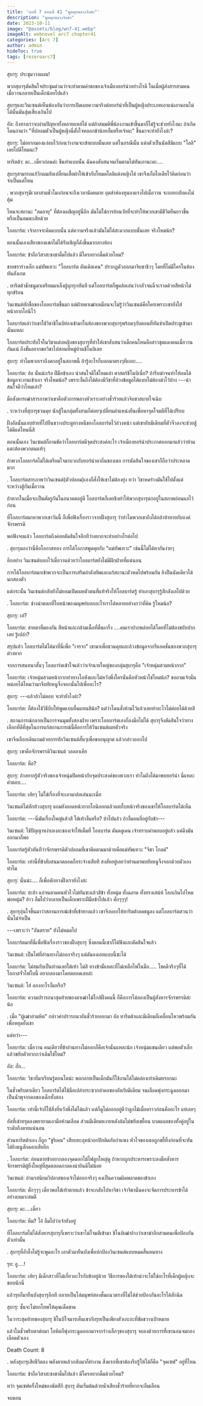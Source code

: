 ```yaml
---
title: 'บทที่ 7 ตอนที่ 41 "พูดคุยพลางจิบชา"'
description: "พูดคุยพลางจิบชา"
date: 2023-10-11
image: "@assets/blog/wn7-41.webp"
imageAlt: webnovel arc7 chapter41
categories: [Arc 7]
author: admin
hideToc: true
tags: [rezeroarc7]
---
```

สุบารุ: ประชุมวางแผน!

พวกสุบารุตัดสินใจประชุมด่วนว่าจะทำตามคำขอของเจ้าเมืองยอร์น่าอย่างไรดี ในเมื่อผู้ส่งสารสามคนเมื่อวานกลายเป็นเด็กน้อยไปแล้ว

สุบารุและวินเซนต์เห็นพ้องกันว่าการเปิดเผยความจริงต่อยอร์น่าที่เป็นผู้หญิงประเภทเอาแน่เอานอนไม่ได้นั้นมันสุ่มเสี่ยงเกินไป

อัล: ถึงทางเราจะผ่านปัญหาทั้งหลายแหล่ได้ แต่ถ้าสมมติพี่น้องงานเข้าขึ้นมาก็ไม่รู้จะช่วยยังไงนะ ถ้าเกิดโดนถามว่า "ที่ปลอมตัวเป็นผู้หญิงนี่ตั้งใจหลอกข้าน้อยงั้นหรือเจ้าคะ" ขึ้นมาจะทำยังไงล่ะ?

สุบารุ: ไม่อยากมองแง่ลบไว้ก่อนว่างานจะเข้าแบบนั้นเลย แต่ในกรณีนั้น แต่งตัวเป็นนัตสึมิแบบ "โลลิ" เลยไปดีไหมนะ?

ทาริตต้า: ดะ...เดี๋ยวก่อนค่ะ ขืนทำแบบนั้น ฉันคงสับสนจนเริ่มตามไม่ทันเอานะคะ....

สุบารุสามารถแก้วิกผมกับเปลี่ยนเสื้อผ้าให้เข้ากับโหมดโลลิแต่งหญิงได้ เขาจึงเก็บไอเดียไว้คิดก่อนว่าจำเป็นแค่ไหน

.
พวกสุบารุมีเวลาสามชั่วโมงก่อนจะถึงเวลานัดหมาย อุตส่าห์ลงทุนลงแรงไปเมื่อวาน จะถอยกลับคงไม่คุ้ม

ไหนจะสถานะ "ลดอายุ" ที่ต้องเผชิญอยู่นี่อีก มันไม่ใช่การย้อนวัยที่จะทำให้พวกเขามีชีวิตยืนยาวขึ้นหรือเป็นอมตะเสียด้วย

โอลบาร์ต: เจ้าอาจจะคิดแบบนั้น แต่ความจริงแล้วมันไม่ได้สะดวกแบบนั้นเลย จริงไหมน้อ?

ตอนนั้นเองเสียงของแขกไม่ได้รับเชิญก็ดังขึ้นมากลางห้อง

โอลบาร์ต: ข้าถือวิสาสะชงชาดื่มไปแล้ว มีใครอยากดื่มด้วยไหม?

ชายชราร่างเล็ก แม่ทัพเทวะ "โอลบาร์ต ดันเคิลเคน" ปรากฏตัวออกมาจิบชาชิวๆ โดยที่ไม่มีใครในห้องทันสังเกต

.
ทาริตต้าชักธนูมาเตรียมมาเล็งผู้บุกรุกทันที แต่โอลบาร์ตก็พูดล้อเล่นว่ากลัวจนฉี่จะราดด้วยสีหน้าไม่ทุกข์ร้อน

วินเซนต์ทักชื่อของโอลบาร์ตขึ้นมา แต่ฝ่ายตาเฒ่าเหมือนจะไม่รู้ว่าวินเซนต์คือใครเพราะเขายังใส่หน้ากากโอนิไว้

โอลบาร์ตเล่าว่าเขาใช้วิชาชิโนบิย่องเข้ามาในห้องของพวกสุบารุพร้อมๆกับตอนที่ทันซ่าเปิดประตูเข้ามานั่นแหละ

โอลบาร์ตประทับใจในวิชาแต่งหญิงของสุบารุที่ทำให้เขาสับสนว่าเด็กคนไหนคือสาวชุดแดงคนเมื่อวานกันแน่ ถึงขั้นอยากขอวิชาไปสอนที่หมู่บ้านชิโนบิเลย

สุบารุ: ทำไมพวกเราถึงตกอยู่ในสภาพนี้ ถ้ารู้อะไรก็บอกมาตรงๆทีเถอะ....

โอลบาร์ต: อ้อ นั่นน่ะเร้อ ฝีมือข้าเอง น่าสนใจดีใช่ไหมเล่า ศาสตร์ชิโนบิเนี่ย? ถ้ารีบฆ่าจนทำให้อดได้ข้อมูลจะงานเข้าเอา จริงไหมน้อ? เพราะงั้นถึงได้ต้องมีวิชาที่ล้วงข้อมูลได้แบบไม่ต้องฆ่าไว้บ้าง ---น่าสนใจดีว่าไหมเล่า?

มือสังหารเฒ่าสารภาพว่าเขาคือตัวการพลางหัวเราะอย่างชั่วร้ายแล้วจิบชาสบายใจเฉิบ

.
ระหว่างที่สุบารุชวนคุย นักสู้ในกลุ่มทั้งสามก็ค่อยๆเปลี่ยนตำแหน่งยืนเพื่อหาจุดโจมตีที่ได้เปรียบ

ฝั่งอัลนั้นแอบย้ายที่ไปยืนขวางประตูทางหนีของโอลบาร์ตไว้ล่วงหน้า แต่เขากับมีเดียมที่ตัวจิ๋วลงจะช่วยสู้ได้ดีแค่ไหนนี่สิ

ตอนนั้นเอง วินเซนต์ก็ถามขัดว่าโอลบาร์ตมีจุดประสงค์อะไร เจ้าเมืองยอร์น่าประกาศออกมาแล้วว่าห้ามแตะต้องพวกตนแท้ๆ

ถ้าพวกโอลบาร์ตไม่ได้เตรียมใจมาบวกกับยอร์น่าคาถิ่นของเธอ การตัดสินใจของเขาก็ถือว่าประหลาดมาก

.
โอลบาร์ตสารภาพว่าวินเซนต์(ตัวปลอม)เองก็สั่งให้เขาไม่ต้องยุ่ง ทว่า วิชาหดร่างมันใช้ไปตั้งแต่ระหว่างสู้กันเมื่อวาน

ถ้าหากในเมื่อจะเป็นศัตรูกันในอนาคตอยู่ดี โอลบาร์ตก็เลยชิงทำให้พวกสุบารุตกอยู่ในสภาพอ่อนแอไว้ก่อน

ที่โอลบาร์ตมาหาพวกเขาวันนี้ ก็เพื่อฟังเรื่องราวจากฝั่งสุบารุ ว่าทำไมพวกเขาถึงได้กล้าท้าทายกับองค์จักรพรรดิ

พอฟังจบแล้ว โอลบาร์ตถึงค่อยตัดสินใจอีกทีว่าอยากจะทำอย่างไรต่อไป

.
สุบารุมองว่านี่คือโอกาสทอง การได้โอกาสพูดคุยกับ "แม่ทัพเทวะ" เช่นนี้ไม่ได้หากันง่ายๆ

อีกอย่าง วินเซนต์บอกไว้เมื่อวานด้วยว่าโอลบาร์ตยังไม่มีฝักฝ่ายที่แน่นอน

การได้โอลบาร์ตมาเข้าพวกจะเป็นการเสริมกำลังทัพและแก้สถานะตัวหดไปพร้อมกัน ยิงปืนนัดเดียวได้นกสองตัว

แต่กระนั้น วินเซนต์กลับยังไม่ยอมเปิดเผยตัวตนที่แท้จริงให้โอลบาร์ตรู้ ทำเอาสุบารุรู้สึกลังเลไปด้วย

.
โอลบาร์ต: ช่างน่าตลกที่ใบหน้าของมนุษย์บอกอะไรเราได้หลายอย่างกว่าที่คิด รู้ไหมน้อ?

สุบารุ: เอ๋?

โอลบาร์ต: สายตาที่มองกัน สีหน้าและกล้ามเนื้อที่ตื่นเกร็ง ....คนเราปากพล่อยได้โดยที่ไม่ต้องขยับปากเลย รู้เปล่า?

สรุปแล้ว โอลบาร์ตไม่ได้มาที่นี่เพื่อ "เจรจา" เขามาเพื่อชวนคุยและล้วงข้อมูลจากรีแอคชั่นของพวกสุบารุต่างหาก

จากการสนทนาสั้นๆ โอลบาร์ตเข้าใจแล้วว่าเจ้านายใหญ่ของกลุ่มสุบารุคือ "เจ้าหนุ่มสวมหน้ากาก"

โอลบาร์ต: เจ้าหนุ่มสวมหน้ากากท่าทางโอหังและไม่หวังพึ่งใครนั่นคือหัวหน้าใช่ไหมน้อ? ขอถามเจ้านั่นหน่อยได้ไหมว่ามาจีบยัยหนูจิ้งจอกนั่นไปเพื่ออะไร?

สุบารุ: ---แล้วถ้าไม่ตอบ จะทำยังไงล่ะ?

โอลบาร์ต: ก็ต้องใช้วิธีบีบให้พูดแบบอื่นแทนสิน้อ? แต่ว่าโดนสั่งห้ามไว้แล้วเลยทำอะไรไม่ค่อยได้ด้วยสิ

.
สถานการณ์กลายเป็นการจนมุมทั้งสองฝ่าย เพราะโอลบาร์ตเองก็ลงมือไม่ได้ สุบารุจึงตัดสินใจว่าทางเลือกที่ดีที่สุดในการแก้สถานการณ์นี้คือการให้วินเซนต์เผยตัวจริง

เขาจึงเลือกเดินเกมด้วยการทักวินเซนต์สั้นๆเพื่อขออนุญาต แล้วกล่าวออกไป

สุบารุ: เขาคือจักรพรรดิวินเซนต์ วอลลาเคีย

โอลบาร์ต: หือ?

สุบารุ: ถ้าอยากรู้ตัวจริงของเจ้าหนุ่มปิดหน้ากับจุดประสงค์ของพวกเรา ทำไมถึงได้มาพบยอร์น่า นี่แหละคำตอบ....

โอลบาร์ต: เฮ้ยๆ ไม่ใช่เรื่องที่จะเอามาล้อเล่นนะเนี่ย

วินเซนต์ไม่ทักท้วงสุบารุ แถมยังถอดหน้ากากโอนิออกแล้วเผยใบหน้าจริงของเขาให้โอลบาร์ตได้เห็น

โอลบาร์ต: ---นี่มันเรื่องใหญ่แล้วสิ ใต้เท้างั้นหรือ? บ้าไปแล้ว ถ้างั้นคนที่อยู่กับข้า---

วินเซนต์: ใช้ปัญญาหงำเหงอะของเจ้าให้เต็มที่ โอลบาร์ต ดันคลูเคน เจ้าทราบคำตอบอยู่แล้ว แค่ดึงมันออกมาก็พอ

โอลบาร์ตรู้ตัวทันทีว่าจักรพรรดิตัวปลอมที่เขาติดตามมาด้วยคือแม่ทัพเทวะ "จิชา โกลด์"

โอลบาร์ต: เท่านี้ที่ข้าสับสนมาตลอดก็กระจ่างเสียที สงสัยอยู่เลยว่าท่านมาพบยัยหนูจิ้งจอกด้วยตัวเองทำไม

สุบารุ: นั่นน่ะ.... ก็เพื่อดักทางฝั่งเรายังไงล่ะ

โอลบาร์ต: ฮะฮ้า แก่จนตามคนหัวไวไม่ทันซะแล้วสิข้า ทั้งหนุ่ม ทั้งฉลาด ทั้งทรงเสน่ห์ โลภเกินไปไหมพ่อหนุ่ม? อ้าว ลืมไปว่ากลายเป็นเด็กเพราะฝีมือข้าไปแล้ว คั่กๆๆๆ!

.
สุบารุอุ่นใจขึ้นมาว่าสถานการณ์เข้าที่เข้าทางแล้ว เขาจึงบอกให้ทาริตต้าลดธนูลง แต่โอลบาร์ตสวนว่านั่นไม่จำเป็น

---เพราะว่า "อันตราย" ยังไม่หมดไป

โอลบาร์ตมาที่นี่เพื่อฟังเรื่องราวของฝั่งสุบารุ ซึ่งตอนนี้เขาก็ได้ฟังและตัดสินใจแล้ว

วินเซนต์: เป็นไพ่ที่อ่านทางไม่ออกจริงๆ แต่ดันลงเอยแบบนี้ซะได้

โอลบาร์ต: ไม่สมกับเป็นท่านเลยใต้เท้า ไม่สิ ทางข้านั้แหละที่ไม่เหลือไพ่ในมือ..... โชคดีจริงๆที่ได้โอกาสจั่วไพ่ใบนี้ อยากลองมาโดยตลอดเลยล่ะ

วินเซนต์: โฮ่ ลองอะไรงั้นหรือ?

โอลบาร์ต: ความปรารถนาสุดท้ายของตาเฒ่าไม้ใกล้ฝั่งคนนี้ ก็คือการได้ลองเป็นผู้สังหารจักรพรรดิล่ะน้อ

.
เมื่อ "ผู้เฒ่าอำมหิต" กล่าวคำปรารถนาอันชั่วร้ายออกมา อัล ทาริตต้าและมีเดียมก็เคลื่อนไหวพร้อมกันเพื่อหยุดยั้งเขา

แต่ทว่า---

โอลบาร์ต: เมื่อวาน คนเดียวที่ข้าอ่านทางไม่ออกก็คือเจ้านั่นแหละน้อ เจ้าหนุ่มแขนเดียว แต่พอตัวเล็กแล้วขยับตัวยากกว่าเดิมใช่ไหม?

อัล: อั่ก...

โอลบาร์ต: วิชาที่มาเรียนรู้ตอนโตน่ะ พอกลายเป็นเด็กมันก็ใช้งานได้ไม่คล่องเท่าเดิมหรอกนะ

ในชั่วพริบตาเดียว โอลบาร์ตได้ใช้มือเปล่ากระซวกลำคอของอัลกับมีเดียม จนเลือดพุ่งกระฉูดออกมาเป็นน้ำพุจากคอของเด็กทั้งสอง

โอลบาร์ต: เท่านี้เจ้าก็ใช้สิ่งที่หวังพึ่งไม่ได้แล้ว แต่ก็ดูไม่ออกอยู่ดีว่าลูกไม้เมื่อคราวก่อนคืออะไร แย่เลยๆ

อัลที่เข่าทรุดลงพยายามเอามือห้ามเลือด ส่วนมีเดียมหงายหลังล้มไม่ขยับเขยื้อน บาดแผลของทั้งคู่อยู่ในระดับถึงตายแน่นอน

ส่วนทาริตต้าเอง ก็ถูก "ชูริเคน" เสียบทะลุหน้าอกปักติดกับกำแพง หัวใจของเธอถูกขยี้ทิ้งก่อนที่จะทันได้ยิงธนูสักดอกเสียอีก

.
โอลบาร์ต: ก่อนตายข้าอยากลองจุดดอกไม้ไฟลูกใหญ่ดู ถ้าหากถูกประหารเพราะลงมือสังหารจักรพรรดิผู้ยิ่งใหญ่ที่สุดตลอดกาลคงน่ายินดีไม่น้อย

วินเซนต์: อ่านรสนิยมวิปลาสของเจ้าไม่ออกจริงๆ คงเป็นความผิดพลาดของข้าเอง

โอลบาร์ต: คั่กๆๆๆ เดี๋ยวพอใต้เท้าตายแล้ว ข้าจะกลับไปหาจิชา เจ้าจิชานั่นคงจะจัดการประหารข้าได้อย่างเหมาะสมดี

สุบารุ: ดะ....เดี๋ยว

โอลบาร์ต: หืม? โอ้ ลืมไปว่าเจ้ายังอยู่

ที่โอลบาร์ตไม่ได้สังหารสุบารุก็เพราะว่าเขาไม่โจมตีเข้ามา ชิโนบิเฒ่าอ้างว่าเขาฆ่าอีกสามคนเพื่อป้องกันตัวเท่านั้น

.
สุบารุที่อ้ำอึ้งไม่รู้จะพูดอะไร เอาตัวมายืนบังเพื่อปกป้องวินเซนต์แบบหมดสิ้นหนทาง

รุย: อู....!

โอลบาร์ต: เฮ้ยๆ มีเด็กสาวที่ไม่เกี่ยวอะไรกับข้าอยู่ด้วย วิธีการของใต้เท้าน่าจะไม่ใช่อะไรที่เด็กผู้หญิงจะชอบนักนี่

แล้วรุยก็มายืนบังสุบารุอีกที กลายเป็นโล่มนุษย์สองชั้นแนวตรงที่ไม่ได้ช่วยป้องกันอะไรได้สักนิด

สุบารุ: ชั้นจะไม่ยกโทษให้คุณเด็ดขาด

ในวาระสุดท้ายของสุบารุ ชิโนบิใจมารเห็นเขากับรุยเป็นเพียงตัวเกะกะที่ขัดขวางเป้าหมาย

แล้วในชั่วพริบตาต่อมา โลหิตก็พุ่งกระฉูดออกมาจากร่างเล็กๆของสุบารุ จบลงด้วยการที่เขานอนจมกองเลือดตัวเอง

Death Count: 8

.
หลังสุบารุเสียชีวิตลง พลังตายแล้วกลับมาก็ทำงาน สิ่งแรกที่เขาต้องรีบรู้ให้ได้ก็คือ "จุดเซฟ" อยู่ที่ไหน

โอลบาร์ต: ข้าถือวิสาสะชงชาดื่มไปแล้ว มีใครอยากดื่มด้วยไหม?

ทว่า จุดเซฟครั้งใหม่ของนัตสึกิ สุบารุ ดันเริ่มต้นด้วยน้ำเสียงชั่วร้ายที่ยากจะลืมเลือน

จบตอน

